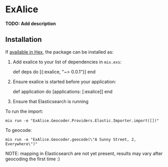 # ExAlice

**TODO: Add description**

## Installation

If [available in Hex](https://hex.pm/docs/publish), the package can be installed as:

  1. Add exalice to your list of dependencies in `mix.exs`:

        def deps do
          [{:exalice, "~> 0.0.1"}]
        end

  2. Ensure exalice is started before your application:

        def application do
          [applications: [:exalice]]
        end

  3. Ensure that Elasticsearch is running

To run the import:

    mix run -e "ExAlice.Geocoder.Providers.Elastic.Importer.import([])"

To geocode:

    mix run -e "ExAlice.Geocoder.geocode(\"A Sunny Street, 2, Everywhere\")"

NOTE: mapping in Elasticsearch are not yet present, results may vary after
geocoding the first time :)
